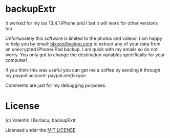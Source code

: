 # backupExtr

It worked for my ios 13.4.1 iPhone and I bet it will work for other versions too.

Unfortunately this software is limited to the photos and videos!
I am happy to help you by email: blxyon@yahoo.com to extract any of your data from an unecrypted iPhone/iPad backup.
I am quick with my emails so do not worry.
You only got to change the destination variables specifically for your computer!

If you think this was useful you can get me a coffee by sending it through my paypal account: paypal.me/blxyon

Comments are just for my debugging purposes.

# License
(c) Valentin I Burlacu, backupExtr

Licensed under the [MIT LICENSE](LICENSE)
